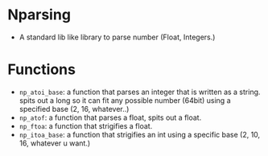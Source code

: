 # Nparsing
- A standard lib like library to parse number (Float, Integers.)


# Functions
- `np_atoi_base`: a function that parses an integer that is written as a string. spits out a long so it can fit any possible number (64bit) using a specified base (2, 16, whatever..)
- `np_atof`:      a function that parses a float, spits out a float.
- `np_ftoa`:      a function that strigifies a float.
- `np_itoa_base`: a function that strigifies an int using a specific base (2, 10, 16, whatever u want.)

